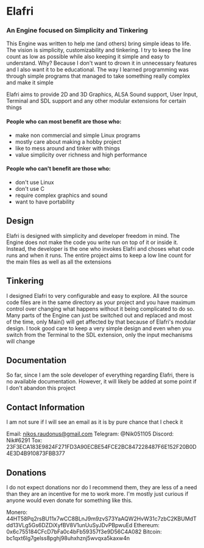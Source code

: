 # Elafri

### An Engine focused on Simplicity and Tinkering

This Engine was written to help me (and others) bring simple ideas to life.
The vision is simplicity, customizability and tinkering. I try to keep the line
count as low as possible while also keeping it simple and easy to understand.
Why? Because I don't want to drown it in unnecessary features and I also want
it to be educational. The way I learned programming was through simple programs
that managed to take something really complex and make it simple

Elafri aims to provide 2D and 3D Graphics, ALSA Sound support, User Input,
Terminal and SDL support and any other modular extensions for certain things

#### People who can most benefit are those who:

* make non commercial and simple Linux programs
* mostly care about making a hobby project
* like to mess around and tinker with things
* value simplicity over richness and high performance

#### People who can't benefit are those who:

* don't use Linux
* don't use C
* require complex graphics and sound
* want to have portability

## Design

Elafri is designed with simplicity and developer freedom in mind.
The Engine does not make the code you write run on top of it or inside it.
Instead, the developer is the one who invokes Elafri and choses what code runs
and when it runs. The entire project aims to keep a low line count for the main
files as well as all the extensions

## Tinkering

I designed Elafri to very configurable and easy to explore.
All the source code files are in the same directory as your project and you have
maximum control over changing what happens without it being complicated to do so.
Many parts of the Engine can just be switched out and replaced and most of the
time, only Main() will get affected by that because of Elafri's modular design.
I took good care to keep a very simple design and even when you switch from the
Terminal to the SDL extension, only the input mechanisms will change

## Documentation

So far, since I am the sole developer of everything regarding Elafri, there is
no available documentation. However, it will likely be added at some point if
I don't abandon this project

## Contact Information

I am not sure if I will see an email as it is by pure chance that I check it

Email: nikos.raudonus@gmail.com
Telegram: @Nik051105
Discord: Nik#6291
Tox: 23F3ECA183E9824F271FD3A90ECBE54FCE2BC847228487F6E152F20B0D4E3D4B910873FBB377

## Donations

I do not expect donations nor do I recommend them, they are less of a need
than they are an incentive for me to work more. I'm mostly just curious if
anyone would even donate for something like this.

Monero: 44HT58Pq2rsBU11x7wCC8BLnJ9m9zvS73YaAQW2HvW31c7zbC2KBUMdTdd13VLg5Gs6DZDiXyfBV8V1unUuSyJDvPBpwuEd
Ethereum: 0x6c755184CFcD7bFa0c4bFb59357f3e9D56C4A082
Bitcoin: bc1qxt6lg7gelss8pghj98uhxhznj5wvqxa5kaxw4n
